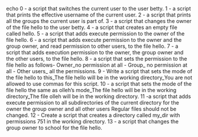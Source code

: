 echo 0 -  a script that switches the current user to the user betty. 1 - a script that prints the effective username of the current user. 2 - a script that prints all the groups the current user is part of. 3 - a script that changes the owner of the file hello to the user betty. 4 - a script that creates an empty file called hello. 5 -  a script that adds execute permission to the owner of the file hello. 6 - a script that adds execute permission to the owner and the group owner, and read permission to other users, to the file hello. 7 - a script that adds execution permission to the owner, the group owner and the other users, to the file hello. 8 - a script that sets the permission to the file hello as follows- Owner_no permission at all - Group_ no permission at all - Other users_ all the permissions. 9 - Write a script that sets the mode of the file hello to this_The file hello will be in the working directory_You are not allowed to use commas for this script. 10 - a script that sets the mode of the file hello the same as olleh’s mode_The file hello will be in the working directory_The file olleh will be in the working directory. 11 -a script that adds execute permission to all subdirectories of the current directory for the owner the group owner and all other users
Regular files should not be changed. 12 - Create a script that creates a directory called my_dir with permissions 751 in the working directory. 13 - a script that changes the group owner to school for the file hello.
